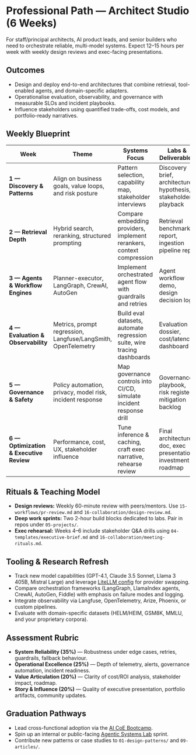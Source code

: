 # Professional Path — Architect Studio (6 Weeks)

For staff/principal architects, AI product leads, and senior builders who need to orchestrate reliable, multi-model systems. Expect 12–15 hours per week with weekly design reviews and exec-facing presentations.

## Outcomes
- Design and deploy end-to-end architectures that combine retrieval, tool-enabled agents, and domain-specific adapters.
- Operationalise evaluation, observability, and governance with measurable SLOs and incident playbooks.
- Influence stakeholders using quantified trade-offs, cost models, and portfolio-ready narratives.

## Weekly Blueprint
| Week | Theme | Systems Focus | Labs & Deliverables |
| --- | --- | --- | --- |
| **1 — Discovery & Patterns** | Align on business goals, value loops, and risk posture | Pattern selection, capability map, stakeholder interviews | Discovery brief, architecture hypothesis, stakeholder playback |
| **2 — Retrieval Depth** | Hybrid search, reranking, structured prompting | Compare embedding providers, implement rerankers, context compression | Retrieval benchmark report, ingestion pipeline repo |
| **3 — Agents & Workflow Engines** | Planner-executor, LangGraph, CrewAI, AutoGen | Implement orchestrated agent flow with guardrails and retries | Agent workflow demo, design decision log |
| **4 — Evaluation & Observability** | Metrics, prompt regression, Langfuse/LangSmith, OpenTelemetry | Build eval datasets, automate regression suite, wire tracing dashboards | Evaluation dossier, cost/latency dashboard |
| **5 — Governance & Safety** | Policy automation, privacy, model risk, incident response | Map governance controls into CI/CD, simulate incident response drill | Governance playbook, risk register, mitigation backlog |
| **6 — Optimization & Executive Review** | Performance, cost, UX, stakeholder influence | Tune inference & caching, craft exec narrative, rehearse review | Final architecture doc, exec presentation, investment roadmap |

## Rituals & Teaching Model
- **Design reviews:** Weekly 60-minute review with peers/mentors. Use `15-workflows/pr-review.md` and `16-collaboration/design-review.md`.
- **Deep work sprints:** Two 2-hour build blocks dedicated to labs. Pair in repos under `05-projects/`.
- **Exec rehearsal:** Weeks 4–6 include stakeholder Q&A drills using `04-templates/executive-brief.md` and `16-collaboration/meeting-rituals.md`.

## Tooling & Research Refresh
- Track new model capabilities (GPT-4.1, Claude 3.5 Sonnet, Llama 3 405B, Mistral Large) and leverage [LiteLLM config](../06-toolchains/stack-reference.md) for provider swapping.
- Compare orchestration frameworks (LangGraph, LlamaIndex agents, CrewAI, AutoGen, Fiddle) with emphasis on failure modes and logging.
- Integrate observability via Langfuse, OpenTelemetry, Arize, Phoenix, or custom pipelines.
- Evaluate with domain-specific datasets (HELM/HEIM, GSM8K, MMLU, and your proprietary corpora).

## Assessment Rubric
- **System Reliability (35%)** — Robustness under edge cases, retries, guardrails, fallback behaviour.
- **Operational Excellence (25%)** — Depth of telemetry, alerts, governance automation, incident readiness.
- **Value Articulation (20%)** — Clarity of cost/ROI analysis, stakeholder impact, roadmap.
- **Story & Influence (20%)** — Quality of executive presentation, portfolio artifacts, community updates.

## Graduation Pathways
- Lead cross-functional adoption via the [AI CoE Bootcamp](bootcamp.md).
- Spin up an internal or public-facing [Agentic Systems Lab](agentic-code-swarms.md) sprint.
- Contribute new patterns or case studies to `01-design-patterns/` and `09-articles/`.
